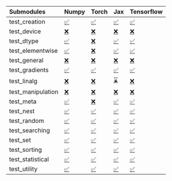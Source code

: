 | Submodules        | Numpy                                                                                                                           | Torch                                                                                                                           | Jax                                                                                                                             | Tensorflow                                                                                                                      |
|:------------------|:--------------------------------------------------------------------------------------------------------------------------------|:--------------------------------------------------------------------------------------------------------------------------------|:--------------------------------------------------------------------------------------------------------------------------------|:--------------------------------------------------------------------------------------------------------------------------------|
| test_creation     | <a href="https://github.com/unifyai/ivy/runs/7947707563?check_suite_focus=true" rel="noopener noreferrer" target="_blank">✅</a> | <a href="https://github.com/unifyai/ivy/runs/7947709676?check_suite_focus=true" rel="noopener noreferrer" target="_blank">✅</a> | <a href="https://github.com/unifyai/ivy/runs/7947711869?check_suite_focus=true" rel="noopener noreferrer" target="_blank">✅</a> | <a href="https://github.com/unifyai/ivy/runs/7947713918?check_suite_focus=true" rel="noopener noreferrer" target="_blank">✅</a> |
| test_device       | <a href="https://github.com/unifyai/ivy/runs/7947707660?check_suite_focus=true" rel="noopener noreferrer" target="_blank">❌</a> | <a href="https://github.com/unifyai/ivy/runs/7947709858?check_suite_focus=true" rel="noopener noreferrer" target="_blank">❌</a> | <a href="https://github.com/unifyai/ivy/runs/7947711974?check_suite_focus=true" rel="noopener noreferrer" target="_blank">❌</a> | <a href="https://github.com/unifyai/ivy/runs/7947714043?check_suite_focus=true" rel="noopener noreferrer" target="_blank">❌</a> |
| test_dtype        | <a href="https://github.com/unifyai/ivy/runs/7947707760?check_suite_focus=true" rel="noopener noreferrer" target="_blank">✅</a> | <a href="https://github.com/unifyai/ivy/runs/7947710000?check_suite_focus=true" rel="noopener noreferrer" target="_blank">❌</a> | <a href="https://github.com/unifyai/ivy/runs/7947712144?check_suite_focus=true" rel="noopener noreferrer" target="_blank">✅</a> | <a href="https://github.com/unifyai/ivy/runs/7947714134?check_suite_focus=true" rel="noopener noreferrer" target="_blank">✅</a> |
| test_elementwise  | <a href="https://github.com/unifyai/ivy/runs/7947707913?check_suite_focus=true" rel="noopener noreferrer" target="_blank">✅</a> | <a href="https://github.com/unifyai/ivy/runs/7947710130?check_suite_focus=true" rel="noopener noreferrer" target="_blank">❌</a> | <a href="https://github.com/unifyai/ivy/runs/7947712270?check_suite_focus=true" rel="noopener noreferrer" target="_blank">✅</a> | <a href="https://github.com/unifyai/ivy/runs/7947714235?check_suite_focus=true" rel="noopener noreferrer" target="_blank">✅</a> |
| test_general      | <a href="https://github.com/unifyai/ivy/runs/7947708017?check_suite_focus=true" rel="noopener noreferrer" target="_blank">❌</a> | <a href="https://github.com/unifyai/ivy/runs/7947710260?check_suite_focus=true" rel="noopener noreferrer" target="_blank">❌</a> | <a href="https://github.com/unifyai/ivy/runs/7947712391?check_suite_focus=true" rel="noopener noreferrer" target="_blank">❌</a> | <a href="https://github.com/unifyai/ivy/runs/7947714355?check_suite_focus=true" rel="noopener noreferrer" target="_blank">❌</a> |
| test_gradients    | <a href="https://github.com/unifyai/ivy/runs/7947708122?check_suite_focus=true" rel="noopener noreferrer" target="_blank">✅</a> | <a href="https://github.com/unifyai/ivy/runs/7947710362?check_suite_focus=true" rel="noopener noreferrer" target="_blank">✅</a> | <a href="https://github.com/unifyai/ivy/runs/7947712518?check_suite_focus=true" rel="noopener noreferrer" target="_blank">✅</a> | <a href="https://github.com/unifyai/ivy/runs/7947714499?check_suite_focus=true" rel="noopener noreferrer" target="_blank">✅</a> |
| test_linalg       | <a href="https://github.com/unifyai/ivy/runs/7947708253?check_suite_focus=true" rel="noopener noreferrer" target="_blank">❌</a> | <a href="https://github.com/unifyai/ivy/runs/7947710515?check_suite_focus=true" rel="noopener noreferrer" target="_blank">❌</a> | <a href="https://github.com/unifyai/ivy/runs/7947712668?check_suite_focus=true" rel="noopener noreferrer" target="_blank">⌛</a> | <a href="https://github.com/unifyai/ivy/runs/7947714593?check_suite_focus=true" rel="noopener noreferrer" target="_blank">❌</a> |
| test_manipulation | <a href="https://github.com/unifyai/ivy/runs/7947708354?check_suite_focus=true" rel="noopener noreferrer" target="_blank">❌</a> | <a href="https://github.com/unifyai/ivy/runs/7947710630?check_suite_focus=true" rel="noopener noreferrer" target="_blank">❌</a> | <a href="https://github.com/unifyai/ivy/runs/7947712767?check_suite_focus=true" rel="noopener noreferrer" target="_blank">❌</a> | <a href="https://github.com/unifyai/ivy/runs/7947714686?check_suite_focus=true" rel="noopener noreferrer" target="_blank">❌</a> |
| test_meta         | <a href="https://github.com/unifyai/ivy/runs/7947708471?check_suite_focus=true" rel="noopener noreferrer" target="_blank">✅</a> | <a href="https://github.com/unifyai/ivy/runs/7947710758?check_suite_focus=true" rel="noopener noreferrer" target="_blank">❌</a> | <a href="https://github.com/unifyai/ivy/runs/7947712885?check_suite_focus=true" rel="noopener noreferrer" target="_blank">✅</a> | <a href="https://github.com/unifyai/ivy/runs/7947714796?check_suite_focus=true" rel="noopener noreferrer" target="_blank">✅</a> |
| test_nest         | <a href="https://github.com/unifyai/ivy/runs/7947708620?check_suite_focus=true" rel="noopener noreferrer" target="_blank">✅</a> | <a href="https://github.com/unifyai/ivy/runs/7947710871?check_suite_focus=true" rel="noopener noreferrer" target="_blank">✅</a> | <a href="https://github.com/unifyai/ivy/runs/7947713066?check_suite_focus=true" rel="noopener noreferrer" target="_blank">✅</a> | <a href="https://github.com/unifyai/ivy/runs/7947714884?check_suite_focus=true" rel="noopener noreferrer" target="_blank">✅</a> |
| test_random       | <a href="https://github.com/unifyai/ivy/runs/7947708722?check_suite_focus=true" rel="noopener noreferrer" target="_blank">✅</a> | <a href="https://github.com/unifyai/ivy/runs/7947711004?check_suite_focus=true" rel="noopener noreferrer" target="_blank">✅</a> | <a href="https://github.com/unifyai/ivy/runs/7947713194?check_suite_focus=true" rel="noopener noreferrer" target="_blank">✅</a> | <a href="https://github.com/unifyai/ivy/runs/7947714980?check_suite_focus=true" rel="noopener noreferrer" target="_blank">✅</a> |
| test_searching    | <a href="https://github.com/unifyai/ivy/runs/7947708836?check_suite_focus=true" rel="noopener noreferrer" target="_blank">✅</a> | <a href="https://github.com/unifyai/ivy/runs/7947711120?check_suite_focus=true" rel="noopener noreferrer" target="_blank">✅</a> | <a href="https://github.com/unifyai/ivy/runs/7947713304?check_suite_focus=true" rel="noopener noreferrer" target="_blank">✅</a> | <a href="https://github.com/unifyai/ivy/runs/7947715083?check_suite_focus=true" rel="noopener noreferrer" target="_blank">✅</a> |
| test_set          | <a href="https://github.com/unifyai/ivy/runs/7947708986?check_suite_focus=true" rel="noopener noreferrer" target="_blank">✅</a> | <a href="https://github.com/unifyai/ivy/runs/7947711260?check_suite_focus=true" rel="noopener noreferrer" target="_blank">✅</a> | <a href="https://github.com/unifyai/ivy/runs/7947713433?check_suite_focus=true" rel="noopener noreferrer" target="_blank">✅</a> | <a href="https://github.com/unifyai/ivy/runs/7947715189?check_suite_focus=true" rel="noopener noreferrer" target="_blank">✅</a> |
| test_sorting      | <a href="https://github.com/unifyai/ivy/runs/7947709122?check_suite_focus=true" rel="noopener noreferrer" target="_blank">✅</a> | <a href="https://github.com/unifyai/ivy/runs/7947711410?check_suite_focus=true" rel="noopener noreferrer" target="_blank">✅</a> | <a href="https://github.com/unifyai/ivy/runs/7947713574?check_suite_focus=true" rel="noopener noreferrer" target="_blank">✅</a> | <a href="https://github.com/unifyai/ivy/runs/7947715262?check_suite_focus=true" rel="noopener noreferrer" target="_blank">✅</a> |
| test_statistical  | <a href="https://github.com/unifyai/ivy/runs/7947709248?check_suite_focus=true" rel="noopener noreferrer" target="_blank">✅</a> | <a href="https://github.com/unifyai/ivy/runs/7947711601?check_suite_focus=true" rel="noopener noreferrer" target="_blank">✅</a> | <a href="https://github.com/unifyai/ivy/runs/7947713679?check_suite_focus=true" rel="noopener noreferrer" target="_blank">✅</a> | <a href="https://github.com/unifyai/ivy/runs/7947715337?check_suite_focus=true" rel="noopener noreferrer" target="_blank">✅</a> |
| test_utility      | <a href="https://github.com/unifyai/ivy/runs/7947709461?check_suite_focus=true" rel="noopener noreferrer" target="_blank">✅</a> | <a href="https://github.com/unifyai/ivy/runs/7947711763?check_suite_focus=true" rel="noopener noreferrer" target="_blank">✅</a> | <a href="https://github.com/unifyai/ivy/runs/7947713796?check_suite_focus=true" rel="noopener noreferrer" target="_blank">✅</a> | <a href="https://github.com/unifyai/ivy/runs/7947715442?check_suite_focus=true" rel="noopener noreferrer" target="_blank">✅</a> |